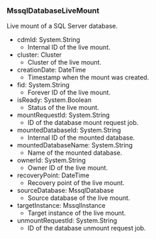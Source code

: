 ### MssqlDatabaseLiveMount
Live mount of a SQL Server database.

- cdmId: System.String
  - Internal ID of the live mount.
- cluster: Cluster
  - Cluster of the live mount.
- creationDate: DateTime
  - Timestamp when the mount was created.
- fid: System.String
  - Forever ID of the live mount.
- isReady: System.Boolean
  - Status of the live mount.
- mountRequestId: System.String
  - ID of the database mount request job.
- mountedDatabaseId: System.String
  - Internal ID of the mounted database.
- mountedDatabaseName: System.String
  - Name of the mounted database.
- ownerId: System.String
  - Owner ID of the live mount.
- recoveryPoint: DateTime
  - Recovery point of the live mount.
- sourceDatabase: MssqlDatabase
  - Source database of the live mount.
- targetInstance: MssqlInstance
  - Target instance of the live mount.
- unmountRequestId: System.String
  - ID of the database unmount request job.
